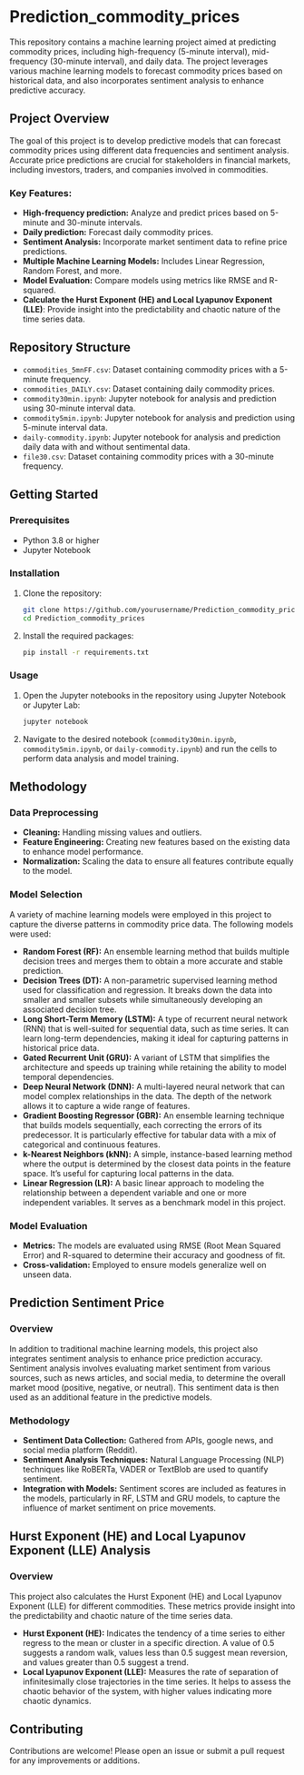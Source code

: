 # Prediction_commodity_prices

This repository contains a machine learning project aimed at predicting commodity prices, including high-frequency (5-minute interval), mid-frequency (30-minute interval), and daily data. The project leverages various machine learning models to forecast commodity prices based on historical data, and also incorporates sentiment analysis to enhance predictive accuracy.

## Project Overview

The goal of this project is to develop predictive models that can forecast commodity prices using different data frequencies and sentiment analysis. Accurate price predictions are crucial for stakeholders in financial markets, including investors, traders, and companies involved in commodities.

### Key Features:
- **High-frequency prediction:** Analyze and predict prices based on 5-minute and 30-minute intervals.
- **Daily prediction:** Forecast daily commodity prices.
- **Sentiment Analysis:** Incorporate market sentiment data to refine price predictions.
- **Multiple Machine Learning Models:** Includes Linear Regression, Random Forest, and more.
- **Model Evaluation:** Compare models using metrics like RMSE and R-squared.
- **Calculate the Hurst Exponent (HE) and Local Lyapunov Exponent (LLE)**: Provide insight into the predictability and chaotic nature of the time series data.

## Repository Structure

- `commodities_5mnFF.csv`: Dataset containing commodity prices with a 5-minute frequency.
- `commodities_DAILY.csv`: Dataset containing daily commodity prices.
- `commodity30min.ipynb`: Jupyter notebook for analysis and prediction using 30-minute interval data.
- `commodity5min.ipynb`: Jupyter notebook for analysis and prediction using 5-minute interval data.
- `daily-commodity.ipynb`: Jupyter notebook for analysis and prediction daily data with and without sentimental data.
- `file30.csv`: Dataset containing commodity prices with a 30-minute frequency.

## Getting Started


### Prerequisites

- Python 3.8 or higher
- Jupyter Notebook

### Installation

1. Clone the repository:
    ```bash
    git clone https://github.com/yourusername/Prediction_commodity_prices.git
    cd Prediction_commodity_prices
    ```

2. Install the required packages:
    ```bash
    pip install -r requirements.txt
    ```

### Usage

1. Open the Jupyter notebooks in the repository using Jupyter Notebook or Jupyter Lab:
    ```bash
    jupyter notebook
    ```

2. Navigate to the desired notebook (`commodity30min.ipynb`, `commodity5min.ipynb`, or `daily-commodity.ipynb`) and run the cells to perform data analysis and model training.

## Methodology

### Data Preprocessing
- **Cleaning:** Handling missing values and outliers.
- **Feature Engineering:** Creating new features based on the existing data to enhance model performance.
- **Normalization:** Scaling the data to ensure all features contribute equally to the model.

### Model Selection
A variety of machine learning models were employed in this project to capture the diverse patterns in commodity price data. The following models were used:
- **Random Forest (RF):** An ensemble learning method that builds multiple decision trees and merges them to obtain a more accurate and stable prediction.
- **Decision Trees (DT):** A non-parametric supervised learning method used for classification and regression. It breaks down the data into smaller and smaller subsets while simultaneously developing an associated decision tree.
- **Long Short-Term Memory (LSTM):** A type of recurrent neural network (RNN) that is well-suited for sequential data, such as time series. It can learn long-term dependencies, making it ideal for capturing patterns in historical price data.
- **Gated Recurrent Unit (GRU):** A variant of LSTM that simplifies the architecture and speeds up training while retaining the ability to model temporal dependencies.
- **Deep Neural Network (DNN):** A multi-layered neural network that can model complex relationships in the data. The depth of the network allows it to capture a wide range of features.
- **Gradient Boosting Regressor (GBR):** An ensemble learning technique that builds models sequentially, each correcting the errors of its predecessor. It is particularly effective for tabular data with a mix of categorical and continuous features.
- **k-Nearest Neighbors (kNN):** A simple, instance-based learning method where the output is determined by the closest data points in the feature space. It’s useful for capturing local patterns in the data.
- **Linear Regression (LR):** A basic linear approach to modeling the relationship between a dependent variable and one or more independent variables. It serves as a benchmark model in this project.

### Model Evaluation
- **Metrics:** The models are evaluated using RMSE (Root Mean Squared Error) and R-squared to determine their accuracy and goodness of fit.
- **Cross-validation:** Employed to ensure models generalize well on unseen data.

## Prediction Sentiment Price

### Overview
In addition to traditional machine learning models, this project also integrates sentiment analysis to enhance price prediction accuracy. Sentiment analysis involves evaluating market sentiment from various sources, such as news articles, and social media, to determine the overall market mood (positive, negative, or neutral). This sentiment data is then used as an additional feature in the predictive models.

### Methodology
- **Sentiment Data Collection:** Gathered from APIs, google news, and social media platform (Reddit).
- **Sentiment Analysis Techniques:** Natural Language Processing (NLP) techniques like RoBERTa, VADER or TextBlob are used to quantify sentiment.
- **Integration with Models:** Sentiment scores are included as features in the models, particularly in RF, LSTM and GRU models, to capture the influence of market sentiment on price movements.

## Hurst Exponent (HE) and Local Lyapunov Exponent (LLE) Analysis

### Overview
This project also calculates the Hurst Exponent (HE) and Local Lyapunov Exponent (LLE) for different commodities. These metrics provide insight into the predictability and chaotic nature of the time series data.

- **Hurst Exponent (HE):** Indicates the tendency of a time series to either regress to the mean or cluster in a specific direction. A value of 0.5 suggests a random walk, values less than 0.5 suggest mean reversion, and values greater than 0.5 suggest a trend.
- **Local Lyapunov Exponent (LLE):** Measures the rate of separation of infinitesimally close trajectories in the time series. It helps to assess the chaotic behavior of the system, with higher values indicating more chaotic dynamics.


## Contributing

Contributions are welcome! Please open an issue or submit a pull request for any improvements or additions.

